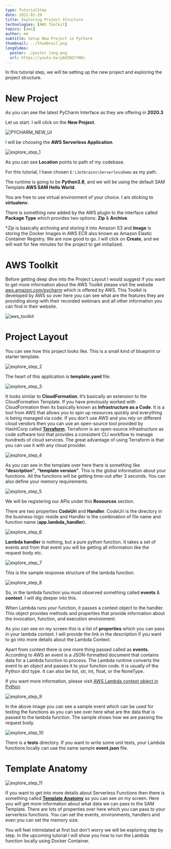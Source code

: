 ```yaml
---
type: TutorialStep
date: 2021-01-29
title: Exploring Project Structure
technologies: [AWS Toolkit]
topics: [aws]
author: mm
subtitle: Setup New Project in PyCharm
thumbnail: ../thumbnail.png
longVideo:
  poster: ./poster_long.png
  url: https://youtu.be/yQd2N2tYN0c
---
```


In this tutorial step, we will be setting up the new project and exploring the project structure.

# New Project

As you can see the latest PyCharm Interface as they are offering in <strong>2020.3</strong>

Let us start. I will click on the <strong>New Project</strong>.


![PYCHARM_NEW_UI](./pycharm_ui_interface.png)

I will be choosing the **AWS Serverless Application**.

![explore_step_1](./steps/step1.png)

As you can see **Location** points to path of my codebase. 

For this tutorial, I have chosen `E:\Jetbrains\ServerlessDemo` as my path. 

The runtime is going to be **Python3.8**, and we will be using the default SAM Template **AWS SAM Hello World**.

You are free to use virtual environment of your choice. I am sticking to **virtualenv**.

There is something new added by the AWS plugin to the interface called **Package Type** which provides two options: **Zip** & **Archive**.

**Zip* is basically archiving and storing it into Amazon S3 
and **Image** is storing the Docker Images in AWS ECR 
also known as Amazon Elastic Container Registry. We are now good to go. I will click on **Create**, and we will 
wait for few minutes for the project to get initialized.


# AWS Toolkit

Before getting deep dive into the Project Layout 
I would suggest if you want to get more information
about the AWS Toolkit please visit the website
[aws.amazon.com/pycharm](https://aws.amazon.com/pycharm/) which is offered by AWS. 
This Toolkit is developed by AWS so over here you can see what
are the features they are providing along-with their recorded webinars
and all other information you can find in their website.

![aws_toolkit](./aws_toolkit.png)


# Project Layout

You can see how this project looks like. 
This is a small kind of blueprint or starter template. 


![explore_step_2](./steps/step2.png)

The heart of this application is <strong>template.yaml</strong> file.

![explore_step_3](./steps/step3.png)

It looks similar to <strong>CloudFormation</strong>. 
It’s basically an extension to the CloudFormation Template.
If you have previously worked with CloudFormation then its
basically known as <strong>Infrastructure as a Code</strong>. 
It is a tool from AWS that allows you to spin up resources
quickly and everything is being managed via code. 
If you don’t use AWS and you rely on different cloud vendors
then you can use an open-source tool provided by HashiCorp called <strong>[Terraform](https://www.terraform.io/)</strong>. Terraform is an open-source 
infrastructure as code software tool that provides a consistent
CLI workflow to manage hundreds of cloud services. The great 
advantage of using Terraform is that you can use it with any cloud 
provider.


![explore_step_4](./steps/step4.png)

As you can see in the template over here there is 
something like <strong>“description”</strong>, <strong>“template version”</strong>. This is the global information about your functions. All the functions will be getting time-out after 3 seconds. You can also define your memory requirements.


![explore_step_5](./steps/step5.png)

We will be registering our APIs under this <strong>Resources</strong> section.

There are two properties <strong>CodeUri</strong> and <strong>Handler</strong>. 
CodeUri is the directory in the business-logic reside
and Handler is the combination of file name and 
function name (<strong>app.lambda_handler</strong>). 


![explore_step_6](./steps/step6.png)

<strong>Lambda handler</strong> is nothing, but a pure python function. It takes a set of events and from
that event you will be getting all information like the request body etc. 


![explore_step_7](./steps/step7.png)

This is the sample response structure of the lambda function.  


![explore_step_8](./steps/step8.png)

So, in the lambda function you must observed something called <strong>events</strong> & <strong>context</strong>. 
I will dig deeper into this.

When Lambda runs your function, it passes a context object to the handler. 
This object provides methods and properties that provide information about 
the invocation, function, and execution environment.

As you can see on my screen this is a list of <strong>properties</strong> which you can pass
in your lambda context. I will provide the link in the description if you want to go into more
details about the Lambda Context.


Apart from context there is one more thing passed called as <strong>events</strong>.
According to AWS an event is a JSON-formatted document that contains data for a 
Lambda function to process. The Lambda runtime converts the event to an object and
passes it to your function code. It is usually of the Python dict type. It can also
be list, str, int, float, or the NoneType.


If you want more information, please visit [AWS Lambda context object in Python](https://docs.aws.amazon.com/lambda/latest/dg/python-context.html)

![explore_step_9](./steps/step9.png)

In the above image you can see a sample event which can be used for testing the functions as you can see over here
what are the data that is passed to the lambda function. 
The sample shows how we are passing the request body.

![explore_step_10](./steps/step10.png)

There is a <strong>tests</strong> directory. If you want to write some unit tests, your Lambda functions
locally can use the same sample <strong>event.json</strong> file.


# Template Anatomy

![explore_step_11](./steps/step11.png)

If you want to get into more details about Serverless Functions then there is something 
called <strong>[Template Anatomy](https://docs.aws.amazon.com/AWSCloudFormation/latest/UserGuide/template-anatomy.html)</strong> as you can see on my screen. Here you will get more information about what data we can pass to the SAM Template. 
There are lots of properties over here which you can pass to your serverless functions. You can set the events, environments, handlers and even you can set the memory size. 

You will feel intimidated at first but don’t worry we will be exploring step by step. In the upcoming tutorial I will show you how to run the Lambda function locally using 
Docker Container.
